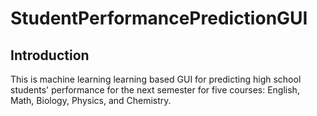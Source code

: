 # StudentPerformancePredictionGUI
## Introduction
This is machine learning learning based GUI for predicting high school students' performance for the next semester for five courses: English, Math, Biology, Physics, and Chemistry. 
